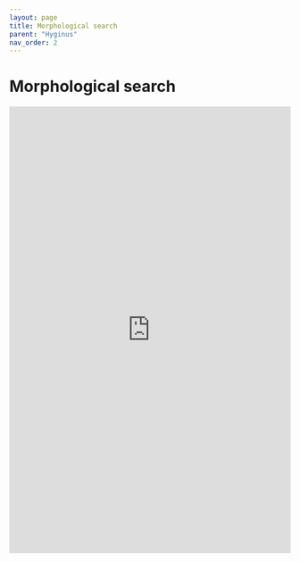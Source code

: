 ```yaml
---
layout: page
title: Morphological search
parent: "Hyginus"
nav_order: 2
---
```


# Morphological search

<iframe width="100%" height="800" frameborder="0"
  src="https://observablehq.com/embed/@neelsmith/morphological-searching-in-hyginus?cell=viewof+pos&cell=criteria&cell=resultsheader&cell=viewof+maxPassages&cell=results&cell=css"></iframe>
